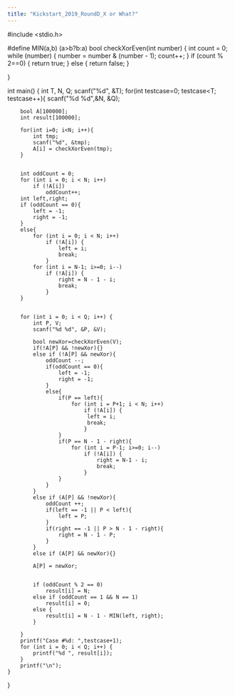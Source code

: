 ```yaml
---
title: "Kickstart_2019_RoundD_X or What?"
---
```



#include <stdio.h>

#define MIN(a,b) (a>b?b:a)
bool checkXorEven(int number) {
	int count = 0;
	while (number) {
		number = number & (number - 1);
		count++;
	}
	if (count % 2==0) {
		return true;
	}
	else {
		return false;
	}

}

int main()
{
    int T, N, Q;
    scanf("%d", &T);
    for(int testcase=0; testcase<T; testcase++){
        scanf("%d %d",&N, &Q);

		bool A[100000];
        int result[100000];

        for(int i=0; i<N; i++){
			int tmp;
            scanf("%d", &tmp);
			A[i] = checkXorEven(tmp);
        }
        
        
       	int oddCount = 0;
		for (int i = 0; i < N; i++)
			if (!A[i])
				oddCount++; 
		int left,right;
		if (oddCount == 0){
		    left = -1;
		    right = -1;
		}
		else{
			for (int i = 0; i < N; i++)
				if (!A[i]) {
					left = i;
					break;
				}
			for (int i = N-1; i>=0; i--)
				if (!A[i]) {
					right = N - 1 - i;
					break;
				}		    
		}
        
        
		for (int i = 0; i < Q; i++) {
			int P, V;
			scanf("%d %d", &P, &V);
			
			bool newXor=checkXorEven(V);
			if(!A[P] && !newXor){}
			else if (!A[P] && newXor){
			    oddCount --;
			    if(oddCount == 0){
			        left = -1;
			        right = -1;
			    }
			    else{
			        if(P == left){
			            for (int i = P+1; i < N; i++)
				            if (!A[i]) {
					         left = i;
					         break;
				            }
		    	    }
		    	    if(P == N - 1 - right){
		    	    	for (int i = P-1; i>=0; i--)
				            if (!A[i]) {
					            right = N-1 - i;
				            	break;
				            }    
			        }
			    }
			}
			else if (A[P] && !newXor){
			    oddCount ++;
			    if(left == -1 || P < left){
			        left = P;
			    }
			    if(right == -1 || P > N - 1 - right){
			        right = N - 1 - P;
			    }
			}
			else if (A[P] && newXor){}
			    
			A[P] = newXor;
			
			
			if (oddCount % 2 == 0)
				result[i] = N;
			else if (oddCount == 1 && N == 1)
				result[i] = 0;
			else {
				result[i] = N - 1 - MIN(left, right);
			}
            
        }
		printf("Case #%d: ",testcase+1);
		for (int i = 0; i < Q; i++) {
			printf("%d ", result[i]);
		}
		printf("\n");
    }
}
